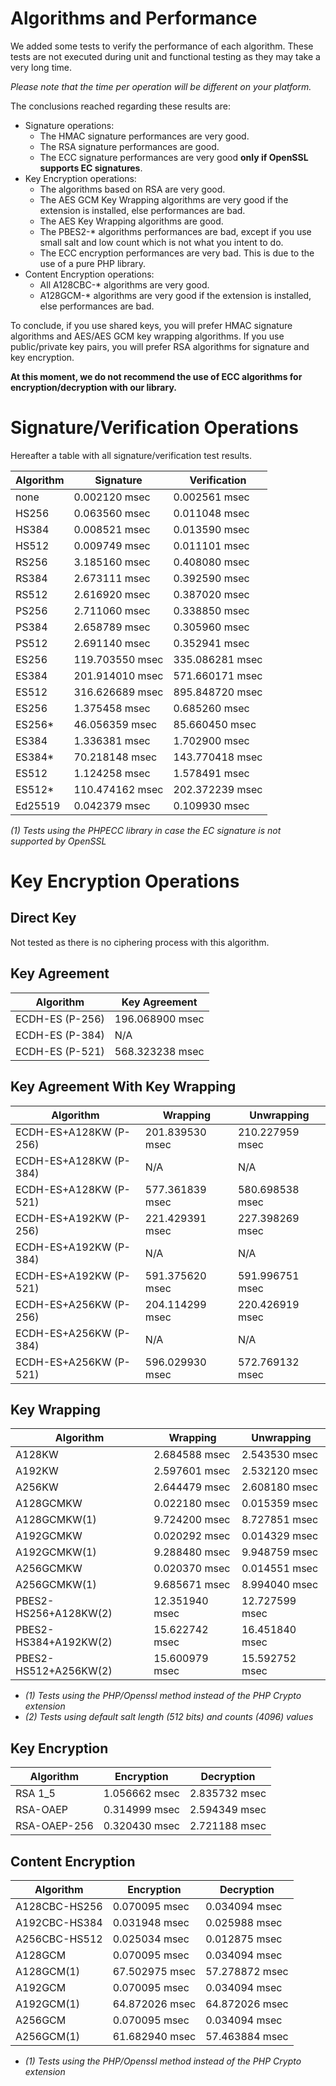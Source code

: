 Algorithms and Performance
==========================

We added some tests to verify the performance of each algorithm.
These tests are not executed during unit and functional testing as they may take a very long time.

*Please note that the time per operation will be different on your platform.*

The conclusions reached regarding these results are:

* Signature operations:
  * The HMAC signature performances are very good.
  * The RSA signature performances are good.
  * The ECC signature performances are very good **only if OpenSSL supports EC signatures**.
* Key Encryption operations:
  * The algorithms based on RSA are very good.
  * The AES GCM Key Wrapping algorithms are very good if the extension is installed, else performances are bad.
  * The AES Key Wrapping algorithms are good.
  * The PBES2-* algorithms performances are bad, except if you use small salt and low count which is not what you intent to do.
  * The ECC encryption performances are very bad. This is due to the use of a pure PHP library.
* Content Encryption operations:
  * All A128CBC-* algorithms are very good. 
  * A128GCM-* algorithms are very good if the extension is installed, else performances are bad.

To conclude, if you use shared keys, you will prefer HMAC signature algorithms and AES/AES GCM key wrapping algorithms.
If you use public/private key pairs, you will prefer RSA algorithms for signature and key encryption.

**At this moment, we do not recommend the use of ECC algorithms for encryption/decryption with our library.**

# Signature/Verification Operations

Hereafter a table with all signature/verification test results.

|  Algorithm  |    Signature    |  Verification   |
|-------------|-----------------|-----------------|
| none        |   0.002120 msec |   0.002561 msec |
| HS256       |   0.063560 msec |   0.011048 msec |
| HS384       |   0.008521 msec |   0.013590 msec |
| HS512       |   0.009749 msec |   0.011101 msec |
| RS256       |   3.185160 msec |   0.408080 msec |
| RS384       |   2.673111 msec |   0.392590 msec |
| RS512       |   2.616920 msec |   0.387020 msec |
| PS256       |   2.711060 msec |   0.338850 msec |
| PS384       |   2.658789 msec |   0.305960 msec |
| PS512       |   2.691140 msec |   0.352941 msec |
| ES256       | 119.703550 msec | 335.086281 msec |
| ES384       | 201.914010 msec | 571.660171 msec |
| ES512       | 316.626689 msec | 895.848720 msec |
| ES256       |   1.375458 msec |   0.685260 msec |
| ES256*      |  46.056359 msec |  85.660450 msec |
| ES384       |   1.336381 msec |   1.702900 msec |
| ES384*      |  70.218148 msec | 143.770418 msec |
| ES512       |   1.124258 msec |   1.578491 msec |
| ES512*      | 110.474162 msec | 202.372239 msec |
| Ed25519     |   0.042379 msec |   0.109930 msec |

*(1) Tests using the PHPECC library in case the EC signature is not supported by OpenSSL*

# Key Encryption Operations

## Direct Key

Not tested as there is no ciphering process with this algorithm.

## Key Agreement

|    Algorithm    |  Key Agreement  |
|-----------------|-----------------|
| ECDH-ES (P-256) | 196.068900 msec |
| ECDH-ES (P-384) | N/A             |
| ECDH-ES (P-521) | 568.323238 msec |

## Key Agreement With Key Wrapping

|    Algorithm           |    Wrapping     |    Unwrapping   |
|------------------------|-----------------|-----------------|
| ECDH-ES+A128KW (P-256) | 201.839530 msec | 210.227959 msec |
| ECDH-ES+A128KW (P-384) | N/A             | N/A             |
| ECDH-ES+A128KW (P-521) | 577.361839 msec | 580.698538 msec |
| ECDH-ES+A192KW (P-256) | 221.429391 msec | 227.398269 msec |
| ECDH-ES+A192KW (P-384) | N/A             | N/A             |
| ECDH-ES+A192KW (P-521) | 591.375620 msec | 591.996751 msec |
| ECDH-ES+A256KW (P-256) | 204.114299 msec | 220.426919 msec |
| ECDH-ES+A256KW (P-384) | N/A             | N/A             |
| ECDH-ES+A256KW (P-521) | 596.029930 msec | 572.769132 msec |

## Key Wrapping

|    Algorithm       |    Wrapping     |    Unwrapping   |
|--------------------|-----------------|-----------------|
| A128KW                |   2.684588 msec |   2.543530 msec |
| A192KW                |   2.597601 msec |   2.532120 msec |
| A256KW                |   2.644479 msec |   2.608180 msec |
| A128GCMKW             |   0.022180 msec |   0.015359 msec |
| A128GCMKW(1)          |   9.724200 msec |   8.727851 msec |
| A192GCMKW             |   0.020292 msec |   0.014329 msec |
| A192GCMKW(1)          |   9.288480 msec |   9.948759 msec |
| A256GCMKW             |   0.020370 msec |   0.014551 msec |
| A256GCMKW(1)          |   9.685671 msec |   8.994040 msec |
| PBES2-HS256+A128KW(2) |  12.351940 msec |  12.727599 msec |
| PBES2-HS384+A192KW(2) |  15.622742 msec |  16.451840 msec |
| PBES2-HS512+A256KW(2) |  15.600979 msec |  15.592752 msec |

* *(1) Tests using the PHP/Openssl method instead of the PHP Crypto extension*
* *(2) Tests using default salt length (512 bits) and counts (4096) values*

## Key Encryption

|    Algorithm |   Encryption    |    Decryption   |
|--------------|-----------------|-----------------|
| RSA 1_5      |   1.056662 msec |   2.835732 msec |
| RSA-OAEP     |   0.314999 msec |   2.594349 msec |
| RSA-OAEP-256 |   0.320430 msec |   2.721188 msec |

## Content Encryption

|    Algorithm  |   Encryption    |    Decryption   |
|---------------|-----------------|-----------------|
| A128CBC-HS256 |   0.070095 msec |   0.034094 msec |
| A192CBC-HS384 |   0.031948 msec |   0.025988 msec |
| A256CBC-HS512 |   0.025034 msec |   0.012875 msec |
| A128GCM       |   0.070095 msec |   0.034094 msec |
| A128GCM(1)    |  67.502975 msec |  57.278872 msec |
| A192GCM       |   0.070095 msec |   0.034094 msec |
| A192GCM(1)    |  64.872026 msec |  64.872026 msec |
| A256GCM       |   0.070095 msec |   0.034094 msec |
| A256GCM(1)    |  61.682940 msec |  57.463884 msec |

* *(1) Tests using the PHP/Openssl method instead of the PHP Crypto extension*
